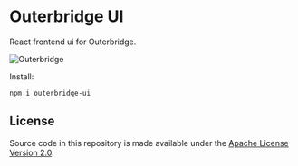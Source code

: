 <!-- markdownlint-disable MD030 -->

# Outerbridge UI

React frontend ui for Outerbridge.

![Outerbridge](../../assets/outerbridge_brand.png)

Install:

```bash
npm i outerbridge-ui
```

## License

Source code in this repository is made available under the [Apache License Version 2.0](../../LICENSE.md).
